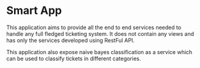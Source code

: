# Smart App

This application aims to provide all the end to end services needed to handle any full fledged ticketing system.
It does not contain any views and has only the services developed using RestFul API.

This application also expose naive bayes classification as a service which can be used to classify tickets in different categories.
